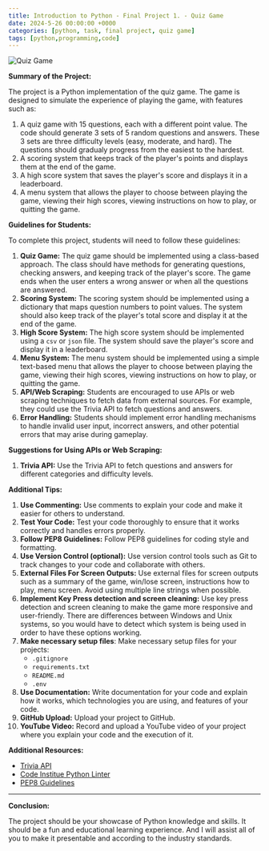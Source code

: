 ```yaml
---
title: Introduction to Python - Final Project 1. - Quiz Game
date: 2024-5-26 00:00:00 +0000
categories: [python, task, final project, quiz game]
tags: [python,programming,code]
---
```


![Quiz Game](../assets/img/quizai.jpg)

**Summary of the Project:**

The project is a Python implementation of the quiz game. The game is designed to simulate the experience of playing the game, with features such as:

1. A quiz game with 15 questions, each with a different point value. The code should generate 3 sets of 5 random questions and answers. These 3 sets are three difficulty levels (easy, moderate, and hard). The questions should gradualy progress from the easiest to the hardest.
2. A scoring system that keeps track of the player's points and displays them at the end of the game.
3. A high score system that saves the player's score and displays it in a leaderboard.
4. A menu system that allows the player to choose between playing the game, viewing their high scores, viewing instructions on how to play, or quitting the game.

**Guidelines for Students:**

To complete this project, students will need to follow these guidelines:

1. **Quiz Game:** The quiz game should be implemented using a class-based approach. The class should have methods for generating questions, checking answers, and keeping track of the player's score. The game ends when the user enters a wrong answer or when all the questions are answered.
2. **Scoring System:** The scoring system should be implemented using a dictionary that maps question numbers to point values. The system should also keep track of the player's total score and display it at the end of the game.
3. **High Score System:** The high score system should be implemented using a `csv` or `json` file. The system should save the player's score and display it in a leaderboard.
4. **Menu System:** The menu system should be implemented using a simple text-based menu that allows the player to choose between playing the game, viewing their high scores, viewing instructions on how to play, or quitting the game.
5. **API/Web Scraping:** Students are encouraged to use APIs or web scraping techniques to fetch data from external sources. For example, they could use the Trivia API to fetch questions and answers.
6. **Error Handling:** Students should implement error handling mechanisms to handle invalid user input, incorrect answers, and other potential errors that may arise during gameplay.

**Suggestions for Using APIs or Web Scraping:**

1. **Trivia API:** Use the Trivia API to fetch questions and answers for different categories and difficulty levels.

**Additional Tips:**

1. **Use Commenting:** Use comments to explain your code and make it easier for others to understand.
2. **Test Your Code:** Test your code thoroughly to ensure that it works correctly and handles errors properly.
3. **Follow PEP8 Guidelines:** Follow PEP8 guidelines for coding style and formatting.
4. **Use Version Control (optional):** Use version control tools such as Git to track changes to your code and collaborate with others.
5. **External Files For Screen Outputs:** Use external files for screen outputs such as a summary of the game, win/lose screen, instructions how to play, menu screen. Avoid using multiple line strings when possible.
6. **Implement Key Press detection and screen cleaning:** Use key press detection and screen cleaning to make the game more responsive and user-friendly. There are differences between Windows and Unix systems, so you would have to detect which system is being used in order to have these options working.
7. **Make necessary setup files**: Make necessary setup files for your projects:
   - `.gitignore`
   - `requirements.txt`
   - `README.md`
   - `.env`
8. **Use Documentation:** Write documentation for your code and explain how it works, which technologies you are using, and features of your code.
9. **GitHub Upload:** Upload your project to GitHub.
10. **YouTube Video:** Record and upload a YouTube video of your project where you explain your code and the execution of it.

**Additional Resources:**

- [Trivia API](https://opentdb.com/api_config.php)
- [Code Institue Python Linter](https://pep8ci.herokuapp.com/)
- [PEP8 Guidelines](https://www.python.org/dev/peps/pep-0008/)

<hr>

**Conclusion:**

The project should be your showcase of Python knowledge and skills. It should be a fun and educational learning experience. And I will assist all of you to make it presentable and according to the industry standards.
